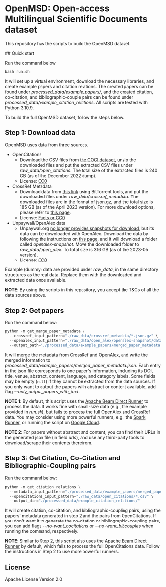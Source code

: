 # OpenMSD: Open-access Multilingual Scientific Documents dataset

This repository has the scripts to build the OpenMSD dataset.

## Quick start

Run the command below

```python
bash run.sh
```

It will set up a virtual environment, download the necessary libraries, and create example papers and citation relations. The created papers can be found under *processed_data/example_papers/*, and the created citation, co-citation, and bibliographic-couple pairs can be found under *processed_data/example_citation_relations*. All scripts are tested with Python 3.10.9.

To build the full OpenMSD dataset, follow the steps below.

## Step 1: Download data

OpenMSD uses data from three sources.

* OpenCitations
  * Download the CSV files from [the COCI dataset](http://opencitations.net/download#coci), unzip the downloaded files and put the extracted CSV files under *raw_data/open_citations*. The total size of the extracted files is 240 GB (as of the December 2022 dump).
  * License: [CC0](http://opencitations.net/datasets)
* CrossRef Metadata
  * Download data from [this link](https://academictorrents.com/details/d9e554f4f0c3047d9f49e448a7004f7aa1701b69) using BitTorrent tools, and put the downloaded files under *raw_data/crossref_metadata*. The downloaded files are in the format of json.gz, and the total size is 185 GB (as of the April 2023 version). For more download options, please refer to [this page](https://www.crossref.org/blog/2023-public-data-file-now-available-with-new-and-improved-retrieval-options/).
  * License: [Facts or CC0](https://www.crossref.org/documentation/retrieve-metadata/rest-api/rest-api-metadata-license-information/)
* Unpaywall/OpenAlex data
  * Unpaywall.org [no longer provides snapshots for download](https://unpaywall.org/products/snapshot), but its data can be downloaded with OpenAlex. Download the data by following the instructions on [this page](https://docs.openalex.org/download-all-data/download-to-your-machine), and it will download a folder called *openalex-snapshot*. Move the downloaded folder to *raw_data/open_alex*. To total size is 316 GB (as of the 2023-05 version).
  * License: [CC0](https://openalex.s3.amazonaws.com/LICENSE.txt)

Example (dummy) data are provided under *raw_data*, in the same directory structures as the real data. Replace them with the downloaded and extracted data once available.

**NOTE**: By using the scripts in this repository, you accept the T&Cs of all the data sources above.

## Step 2: Get papers
Run the command below:

```python
python -m get_merge_paper_metadata \
  --crossref_input_pattern="./raw_data/crossref_metadata/*.json.gz" \
  --openalex_input_pattern="./raw_data/open_alex/openalex-snapshot/data/works/*/*.gz" \
  --output_path="./processed_data/example_papers/merged_paper_metadata.json"
```

It will merge the metadata from CrossRef and OpenAlex, and write the merged information to *processed_data/example_papers/merged_paper_metadata.json*. Each entry in the json file corresponds to one paper's information, including its DOI, title, venue, abstract, content, language, and category labels. Some fields may be empty (`null`) if they cannot be extracted from the data sources. If you only want to output the papers with abstract or content available, add flag *--only_output_papers_with_text*.

**NOTE 1**: By default, this script uses the [Apache Beam Direct Runner](https://beam.apache.org/documentation/runners/direct/) to process the data. It works fine with small-size data (e.g., the example provided in *run.sh*), but fails to process the full OpenAlex and CrossRef data. You may consider using more powerful runners, e.g., the [Spark Runner](https://beam.apache.org/documentation/runners/spark/), or running the script on [Google Cloud](https://cloud.google.com/dataflow/docs/guides/deploying-a-pipeline#python).

**NOTE 2**: For papers without abstract and content, you can find their URLs in the generated json file (in field *urls*), and use any third-party tools to download/scrape their contents therefrom.

## Step 3: Get Citation, Co-Citation and Bibliographic-Coupling pairs
Run the command below:

```python
python -m get_citation_relations \
  --metadata_input_pattern="./processed_data/example_papers/merged_paper_metadata.json*" \
  --opencitations_input_pattern="./raw_data/open_citations/*.csv" \
  --output_dir="./processed_data/example_citation_relations/"
```

It will create citation, co-citation, and bibliographic-coupling pairs, using the papers' metadata generated in step 2 and the pairs from OpenCitations. If you don't want it to generate the co-citation or bibliographic-coupling pairs, you can add flags *--no-want_cocitations* or *--no-want_bibcouples* when running the command, respectively.

**NOTE**: Similar to Step 2, this script also uses the [Apache Beam Direct Runner](https://beam.apache.org/documentation/runners/direct/) by default, which fails to process the full OpenCitations data. Follow the instructions in Step 2 to use more powerful runners.

## License
Apache License Version 2.0
